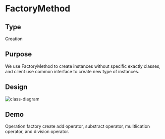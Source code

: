 # FactoryMethod

## Type
Creation

## Purpose
We use FactoryMethod to create instances without specific exactly classes, and client use common interface to create new type of instances.

## Design
![class-diagram](https://github.com/chronicqazxc/Design-Patterns/tree/master/SimpoleFactory/class-diagram.png)

## Demo
Operation factory create add operator, substract operator, mulitlication operator, and division operator. 


